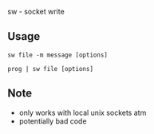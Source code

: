 sw - socket write

## Usage

```
sw file -m message [options]

prog | sw file [options]
```

## Note
- only works with local unix sockets atm
- potentially bad code
